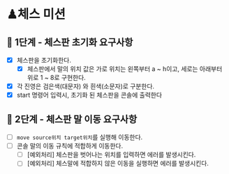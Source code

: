 # ♟체스 미션

## 🚀 1단계 - 체스판 초기화 요구사항

- [x] 체스판을 초기화한다.
    - [x] 체스판에서 말의 위치 값은 가로 위치는 왼쪽부터 a ~ h이고, 세로는 아래부터 위로 1 ~ 8로 구현한다.
- [x] 각 진영은 검은색(대문자) 와 흰색(소문자)로 구분한다.
- [x] start 명령어 입력시, 초기화 된 체스판을 콘솔에 출력한다

## 🚀 2단계 - 체스판 말 이동 요구사항

- [ ] `move source위치 target위치`를 실행해 이동한다.
- [ ] 콘솔 말의 이동 규칙에 적합하게 이동한다.
    - [ ] [예외처리] 체스판을 벗어나는 위치를 입력하면 에러를 발생시킨다.
    - [ ] [예외처리] 체스말에 적합하지 않은 이동을 실행하면 에러를 발생시킨다.